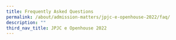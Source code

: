 ```yaml
---
title: Frequently Asked Questions
permalink: /about/admission-matters/jpjc-e-openhouse-2022/faq/
description: ""
third_nav_title: JPJC e Openhouse 2022
---
```

